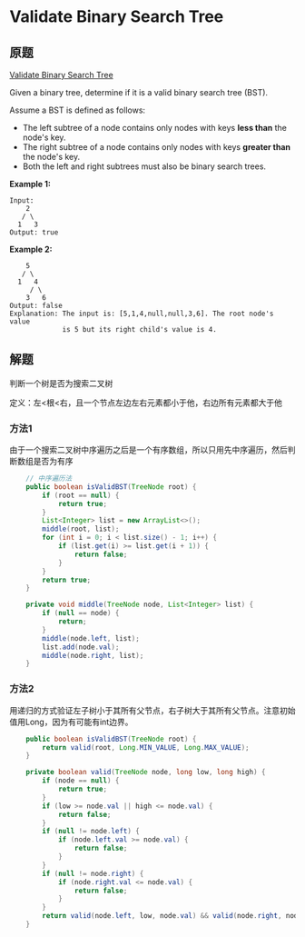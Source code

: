 # Validate Binary Search Tree

## 原题

[Validate Binary Search Tree](https://leetcode.com/explore/interview/card/top-interview-questions-easy/94/trees/625/)

Given a binary tree, determine if it is a valid binary search tree (BST).

Assume a BST is defined as follows:

- The left subtree of a node contains only nodes with keys **less than** the node's key.
- The right subtree of a node contains only nodes with keys **greater than** the node's key.
- Both the left and right subtrees must also be binary search trees.

**Example 1:**

```
Input:
    2
   / \
  1   3
Output: true
```

**Example 2:**

```
    5
   / \
  1   4
     / \
    3   6
Output: false
Explanation: The input is: [5,1,4,null,null,3,6]. The root node's value
             is 5 but its right child's value is 4.
```

## 解题

判断一个树是否为搜索二叉树

定义：左<根<右，且一个节点左边左右元素都小于他，右边所有元素都大于他

### 方法1

由于一个搜索二叉树中序遍历之后是一个有序数组，所以只用先中序遍历，然后判断数组是否为有序

```java
	// 中序遍历法
    public boolean isValidBST(TreeNode root) {
        if (root == null) {
            return true;
        }
        List<Integer> list = new ArrayList<>();
        middle(root, list);
        for (int i = 0; i < list.size() - 1; i++) {
            if (list.get(i) >= list.get(i + 1)) {
                return false;
            }
        }
        return true;
    }

    private void middle(TreeNode node, List<Integer> list) {
        if (null == node) {
            return;
        }
        middle(node.left, list);
        list.add(node.val);
        middle(node.right, list);
    }
```

### 方法2

用递归的方式验证左子树小于其所有父节点，右子树大于其所有父节点。注意初始值用Long，因为有可能有int边界。

```java
	public boolean isValidBST(TreeNode root) {
        return valid(root, Long.MIN_VALUE, Long.MAX_VALUE);
    }

    private boolean valid(TreeNode node, long low, long high) {
        if (node == null) {
            return true;
        }
        if (low >= node.val || high <= node.val) {
            return false;
        }
        if (null != node.left) {
            if (node.left.val >= node.val) {
                return false;
            }
        }
        if (null != node.right) {
            if (node.right.val <= node.val) {
                return false;
            }
        }
        return valid(node.left, low, node.val) && valid(node.right, node.val, high);
    }
```

